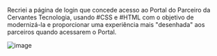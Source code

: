 Recriei a página de login que concede acesso ao Portal do Parceiro da Cervantes Tecnologia, usando #CSS e #HTML com o objetivo de modernizá-la e proporcionar uma experiência mais "desenhada" aos parceiros quando acessarem o Portal.

![image](https://github.com/gustavodsroldao/licenciamentoscervantes/assets/153242164/b585644f-4b71-4915-a27b-934416a6212d)
